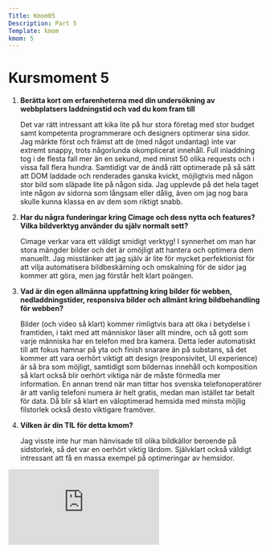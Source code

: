 ```yaml
---
Title: Kmom05
Description: Part 5
Template: kmom
kmom: 5
---
```


Kursmoment 5
==================

1. **Berätta kort om erfarenheterna med din undersökning av webbplatsers laddningstid och vad du kom fram till**

    Det var rätt intressant att kika lite på hur stora företag med stor budget samt kompetenta programmerare och designers optimerar sina sidor. Jag märkte först och främst att de (med något undantag) inte var extremt snappy, trots någorlunda okomplicerat innehåll. Full inladdning tog i de flesta fall mer än en sekund, med minst 50 olika requests och i vissa fall flera hundra. 
    Samtidigt var de ändå rätt optimerade på så sätt att DOM laddade och renderades ganska kvickt, möjligtvis med någon stor bild som släpade lite på någon sida. Jag upplevde på det hela taget inte någon av sidorna som långsam eller dålig, även om jag nog bara skulle kunna klassa en av dem som riktigt snabb.

2. **Har du några funderingar kring Cimage och dess nytta och features? Vilka bildverktyg använder du själv normalt sett?**

    Cimage verkar vara ett väldigt smidigt verktyg! I synnerhet om man har stora mängder bilder och det är omöjligt att hantera och optimera dem manuellt. Jag misstänker att jag själv är lite för mycket perfektionist för att vilja automatisera bildbeskärning och omskalning för de sidor jag kommer att göra, men jag förstår helt klart poängen.

3. **Vad är din egen allmänna uppfattning kring bilder för webben, nedladdningstider, responsiva bilder och allmänt kring bildbehandling för webben?**

    Bilder (och video så klart) kommer rimligtvis bara att öka i betydelse i framtiden, i takt med att människor läser allt mindre, och så gott som varje människa har en telefon med bra kamera. 
    Detta leder automatiskt till att fokus hamnar på yta och finish snarare än på substans, så det kommer att vara oerhört viktigt att design (responsivitet, UI experience) är så bra som möjligt, samtidigt som bildernas innehåll och komposition så klart också blir oerhört viktiga när de måste förmedla mer information.
    En annan trend när man tittar hos svenska telefonoperatörer är att vanlig telefoni numera är helt gratis, medan man istället tar betalt för data. Då blir så klart en väloptimerad hemsida med minsta möjlig filstorlek också desto viktigare framöver.

4. **Vilken är din TIL för detta kmom?**

    Jag visste inte hur man hänvisade till olika bildkällor beroende på sidstorlek, så det var en oerhört viktig lärdom. Självklart också väldigt intressant att få en massa exempel på optimeringar av hemsidor.

<div class="embed-container">
    <iframe src="https://www.youtube.com/embed/6wI9P8WFck0" frameborder="0" allowfullscreen></iframe>
</div>

